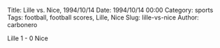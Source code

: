 Title: Lille vs. Nice, 1994/10/14
Date: 1994/10/14 00:00
Category: sports
Tags: football, football scores, Lille, Nice
Slug: lille-vs-nice
Author: carbonero


Lille 1 - 0 Nice
